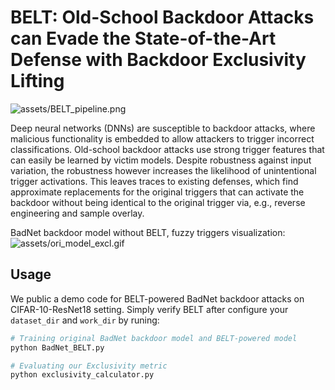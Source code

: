 # BELT: Old-School Backdoor Attacks can Evade the State-of-the-Art Defense with Backdoor Exclusivity Lifting

![assets/BELT_pipeline.png](assets/BELT_pipeline.png)

Deep neural networks (DNNs) are susceptible to backdoor attacks, where malicious functionality is embedded to allow attackers to trigger incorrect classifications. Old-school backdoor attacks use strong trigger features that can easily be learned by victim models. Despite robustness against input variation, the robustness however increases the likelihood of unintentional trigger activations. This leaves traces to existing defenses, which find approximate replacements for the original triggers that can activate the backdoor without being identical to the original trigger via, e.g., reverse engineering and sample overlay.

BadNet backdoor model without BELT, fuzzy triggers visualization:
![assets/ori_model_excl.gif](assets/ori_model_excl.gif)

## Usage
We public a demo code for BELT-powered BadNet backdoor attacks on CIFAR-10-ResNet18 setting. Simply verify BELT after configure your `dataset_dir` and `work_dir` by runing:
```bash
# Training original BadNet backdoor model and BELT-powered model 
python BadNet_BELT.py

# Evaluating our Exclusivity metric
python exclusivity_calculator.py
